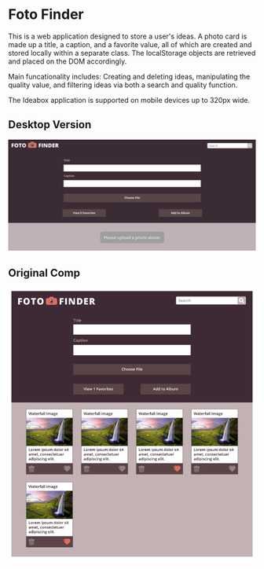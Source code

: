 # Foto Finder

This is a web application designed to store a user's ideas. A photo card is made up a title, a caption, and a favorite value, all of which are created and stored locally within a separate class. The localStorage objects are retrieved and placed on the DOM accordingly. 

Main funcationality includes: Creating and deleting ideas, manipulating the quality value, and filtering ideas via both a search and quality function. 

The Ideabox application is supported on mobile devices up to 320px wide. 

## Desktop Version

![](images/index.png)


## Original Comp

![](images/comp.png)
